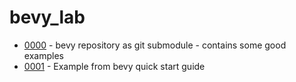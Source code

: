 # bevy_lab

- [0000](/0000_bevy) - bevy repository as git submodule - contains some good examples
- [0001](/0001_my_bevy_game) - Example from bevy quick start guide
